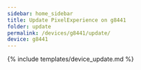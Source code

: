 ```yaml
---
sidebar: home_sidebar
title: Update PixelExperience on g8441
folder: update
permalink: /devices/g8441/update/
device: g8441
---
```

{% include templates/device_update.md %}
